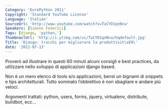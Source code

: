 ```yaml
---
Category: 'EuroPython 2011'
Copyright: 'Standard YouTube License'
Language: 'Italian'
SourceUrl: 'http://www.youtube.com/watch?v=TuCYD1qnNcw'
Speakers: [Simone Federici]
Tags: [django, 'python,']
ThumbnailUrl: 'http://i.ytimg.com/vi/TuCYD1qnNcw/hqdefault.jpg'
Title: 'Django: trucchi per migliorare la produttivit\xE0\'
date: '2011-07-13'
---
```

Proverò ad illustrare in questi 60 minuti alcuni consigli e best practices, da
utilizzare nello sviluppo di applicazioni django based.

Non è un mero elenco di tools e/o applicazioni, bensì un bignami di snippets e
tips architetturali. Tutto sommato l’obbiettivo è non sbagliare e andare più
veloci.

Argomenti trattati: python, users, forms, jquery, virtualenv, distribute,
buildbot, ecc…

